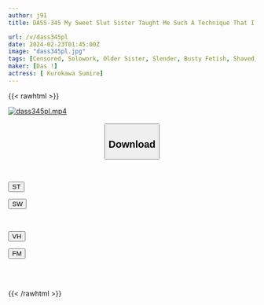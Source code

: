 ```yaml
---
author: j91
title: DASS-345 My Sweet Slut Sister Taught Me Such A Technique That I Can't Stop Getting Goosebumps, And All I Can Think About Is Cumming In Her Pussy All The Time. Sumire Kurokawa

url: /v/dass345pl
date: 2024-02-23T01:45:00Z
image: "dass345pl.jpg"
tags: [Censored, Solowork, Older Sister, Slender, Busty Fetish, Shaved, Drama	]
maker: [Das !]
actress: [ Kurokawa Sumire]
---
```



{{< rawhtml >}}

<div class="video" data-videoid="J0RDJvK6D9tj8gV">
    <a href="javascript:;">
        <img src="/v/dass345pl/dass345pl.jpg" width="WIDTH" height="HEIGHT" alt="dass345pl.mp4" loading="lazy">
    </a>
</div>

<script type="text/javascript" src="https://j91.asia/asset/on-demand-st.js"></script>

<br>
  <link rel="stylesheet" href="https://j91.asia/asset/bs5.css">
  
  <center>
  <button class="btn btn-primary" type="button" data-bs-toggle="collapse" data-bs-target=".multi-collapse" aria-expanded="false" aria-controls="multiCollapseExample1 multiCollapseExample2"><h2>Download</h2></button></center>
</p>
<div class="row">
  <div class="col">
    <div class="collapse multi-collapse" id="multiCollapseExample1">
      <div class="card card-body">
	      	      <br>
<div class="buttons">  
<p><a href="https://streamtape.to/v/J0RDJvK6D9tj8gV" target="_blank"><button class="btn-hover color-3"><i class="fa fa-download"></i> ST</button></a></p>
<p><a href="https://cdnwish.com/14xw2ko91t76" target="_blank"><button class="btn-hover color-2"><i class="fa fa-download"></i> SW</button></a></p></div>
    </div>
  </div>
</div>
  <div class="col">
    <div class="collapse multi-collapse" id="multiCollapseExample2">
      <div class="card card-body">
	      <br>
<div class="buttons">
<p><a href="javascript:;"><button class="btn-hover color-9"><i class="fa fa-download"></i> VH</button></a></p>
<p><a href="javascript:;"><button class="btn-hover color-8"><i class="fa fa-download"></i> FM</button></a></p></div>
<br><br>
      </div>
    </div>
  </div>
</div>

{{< /rawhtml >}}